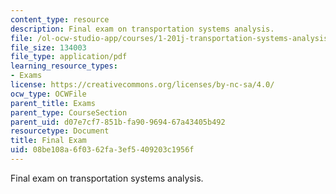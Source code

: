 ```yaml
---
content_type: resource
description: Final exam on transportation systems analysis.
file: /ol-ocw-studio-app/courses/1-201j-transportation-systems-analysis-demand-and-economics-fall-2008/08be108a6f0362fa3ef5409203c1956f_MIT1_201JF08_final.pdf
file_size: 134003
file_type: application/pdf
learning_resource_types:
- Exams
license: https://creativecommons.org/licenses/by-nc-sa/4.0/
ocw_type: OCWFile
parent_title: Exams
parent_type: CourseSection
parent_uid: d07e7cf7-851b-fa90-9694-67a43405b492
resourcetype: Document
title: Final Exam
uid: 08be108a-6f03-62fa-3ef5-409203c1956f
---
```

Final exam on transportation systems analysis.